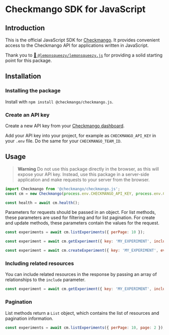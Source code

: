 # Checkmango SDK for JavaScript

## Introduction

This is the official JavaScript SDK for [Checkmango](https://checkmango.com). It provides convenient access to the Checkmango API for applications written in JavaScript.

Thank you to [🍋 `@lemonsqueezy/lemonsqueezy.js`](https://github.com/lmsqueezy/lemonsqueezy.js) for providing a solid starting point for this package. 

## Installation

### Installing the package

Install with `npm install @checkmango/checkmango.js`.

### Create an API key

Create a new API key from your [Checkmango dashboard](https://checkmango.com/user/api-tokens).

Add your API key into your project, for example as `CHECKMANGO_API_KEY` in your `.env` file. Do the same for your `CHECKMANGO_TEAM_ID`.

## Usage

>**Warning**
> Do not use this package directly in the browser, as this will expose your API key.
> Instead, use this package in a server-side application and make requests to your server from the browser.

```js
import Checkmango from '@checkmango/checkmango.js';
const cm = new Checkmango(process.env.CHECKMANGO_API_KEY, process.env.CHECKMANGO_TEAM_ID);

const health = await cm.health();
``` 

Parameters for requests should be passed in an object. For list methods, these parameters are used for filtering and for list pagination. For create and update methods, these parameters contain the values for the request.

```js
const experiments = await cm.listExperiments({ perPage: 10 });

const experiment = await cm.getExperiment({ key: 'MY_EXPERIMENT', include: ['variants'] });

const experiment = await cm.createExperiment({ key: 'MY_EXPERIMENT', event: 'MY_EVENT' });
```

### Including related resources

You can include related resources in the response by passing an array of relationships to the `include` parameter.

```js
const experiment = await cm.getExperiment({ key: 'MY_EXPERIMENT', include: ['variants', 'team'] });
```

### Pagination

List methods return a `List` object, which contains the list of resources and pagination information.

```js
const experiments = await cm.listExperiments({ perPage: 10, page: 2 });
```
